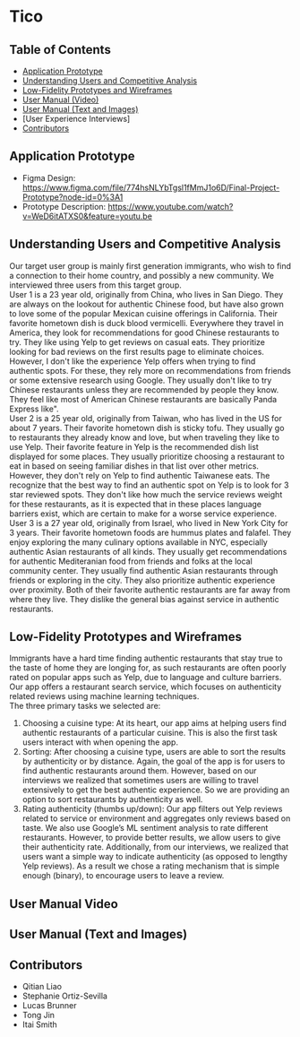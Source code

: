 # Tico 

## Table of Contents
- [Application Prototype](#Application-Prototypes)
- [Understanding Users and Competitive Analysis](#Understanding-Users-and-Competitive-Analysis)
- [Low-Fidelity Prototypes and Wireframes](#Low-Fidelity-Protoypes-and-Wireframes)
- [User Manual (Video)](#User-Manual-Video)
- [User Manual (Text and Images)](#User-Manual-Text-and-Images)
- [User Experience Interviews]
- [Contributors](#Contributors)



## Application Prototype
- Figma Design: https://www.figma.com/file/774hsNLYbTgsl1fMmJ1o6D/Final-Project-Prototype?node-id=0%3A1
- Prototype Description: https://www.youtube.com/watch?v=WeD6itATXS0&feature=youtu.be

## Understanding Users and Competitive Analysis  
Our target user group is mainly first generation immigrants, who wish to find a connection to their home country, and possibly a new community. We interviewed three users from this target group.  
User 1 is a 23 year old, originally from China, who lives in San Diego. They are always on the lookout for authentic Chinese food, but have also grown to love  some of the popular Mexican cuisine offerings in California. Their favorite hometown dish is duck blood vermicelli. Everywhere they travel in America, they look for recommendations for good Chinese restaurants to try. They like using Yelp to get reviews on casual eats. They prioritize looking for bad reviews on the first results page to eliminate choices. However, I don't like the experience Yelp offers when trying to find authentic spots. For these, they rely more on recommendations from friends or some extensive research using Google. They usually don't like to try Chinese restaurants unless they are recommended by people they know. They feel like most of American Chinese restaurants are basically Panda Express like".  
User 2 is a 25 year old, originally from Taiwan, who has lived in the US for about 7 years. Their favorite hometown dish is sticky tofu. They usually go to restaurants they already know and love, but when traveling they like to use Yelp. Their favorite feature in Yelp is the recommended dish list displayed for some places. They usually prioritize choosing a restaurant to eat in based on seeing familiar dishes in that list over other metrics. However, they don't rely on Yelp to find authentic Taiwanese eats. The recognize that the best way to find an authentic spot on Yelp is to look for 3 star reviewed spots. They don't like how much the service reviews weight for these restaurants, as it is expected that in these places language barriers exist, which are certain to make for a worse service experience.  
User 3 is a 27 year old, originally from Israel, who lived in New York City for 3 years. Their favorite hometown foods are hummus plates and falafel. They enjoy exploring the many culinary options available in NYC, especially authentic Asian restaurants of all kinds. They usually get recommendations for authentic Mediteranian food from friends and folks at the local community center. They usually find authentic Asian restaurants through friends or exploring in the city. They also prioritize authentic experience over proximity. Both of their favorite authentic restaurants are far away from where they live. They dislike the general bias against service in authentic restaurants.

## Low-Fidelity Prototypes and Wireframes
Immigrants have a hard time finding authentic restaurants that stay true to the taste of home they are longing for, as such restaurants are often poorly rated on popular apps such as Yelp, due to language and culture barriers. Our app offers a restaurant search service, which focuses on authenticity related reviews using machine learning techniques.  
The three primary tasks we selected are:
1. Choosing a cuisine type: At its heart, our app aims at helping users find authentic restaurants of a particular cuisine. This is also the first task users interact with when opening the app.
2. Sorting: After choosing a cuisine type, users are able to sort the results by authenticity or by distance. Again, the goal of the app is for users to find authentic restaurants around them. However, based on our interviews we realized that sometimes users are willing to travel extensively to get the best authentic experience. So we are providing an option to sort restaurants by authenticity as well.
3. Rating authenticity (thumbs up/down): Our app filters out Yelp reviews related to service or environment and aggregates only reviews based on taste. We also use Google’s ML sentiment analysis to rate different restaurants. However, to provide better results, we allow users to give their authenticity rate. Additionally, from our interviews, we realized that users want a simple way to indicate authenticity (as opposed to lengthy Yelp reviews). As a result we chose a rating mechanism that is simple enough (binary), to encourage users to leave a review.

## User Manual Video 


## User Manual (Text and Images)


## Contributors  
- Qitian Liao
- Stephanie Ortiz-Sevilla
- Lucas Brunner
- Tong Jin 
- Itai Smith




